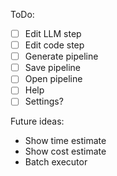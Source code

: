 ToDo:

- [ ] Edit LLM step
- [ ] Edit code step
- [ ] Generate pipeline
- [ ] Save pipeline
- [ ] Open pipeline
- [ ] Help
- [ ] Settings?

Future ideas:

- Show time estimate
- Show cost estimate
- Batch executor
